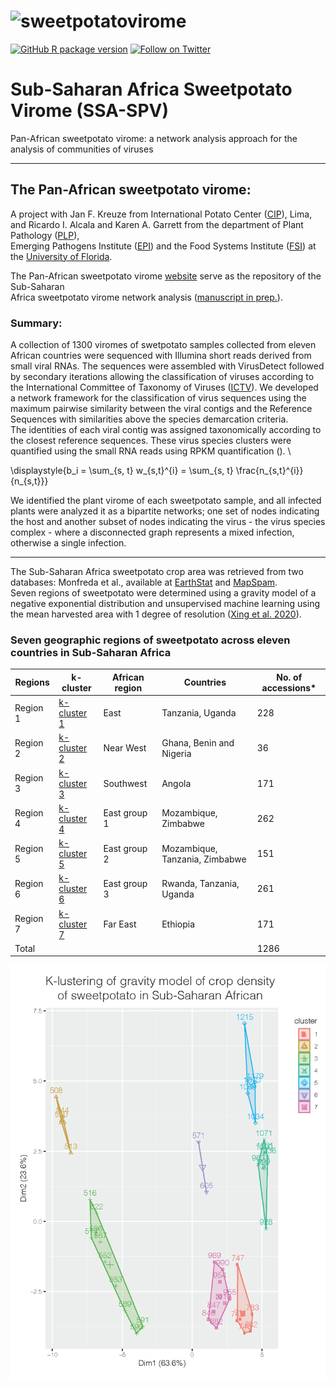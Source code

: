 # ![sweetpotatovirome](http://bioinfo.bti.cornell.edu/static/img/logo_new.jpg)
[![GitHub R package version](https://img.shields.io/github/r-package/v/ricardoi/sweetpotato_virome?label=%3A%3A&logo=R&logoColor=blue&style=plastic)](https://www.r-project.org/)
[![Follow on Twitter](http://img.shields.io/badge/twitter-%40ricardoi__-1DA1F2?labelColor=000000&logo=twitter)](https://twitter.com/ricardoi_)


# Sub-Saharan Africa Sweetpotato Virome (SSA-SPV)

Pan-African sweetpotato virome: a network analysis approach for the analysis of communities of viruses

------------------------------------------------------------------------------------------------------

## The Pan-African sweetpotato virome:

A project with Jan F. Kreuze from International Potato Center ([CIP](https://cipotato.org/)), Lima, \
and Ricardo I. Alcala  and Karen A. Garrett from the department of Plant Pathology ([PLP](https://plantpath.ifas.ufl.edu/)), \
Emerging Pathogens Institute ([EPI](https://epi.ufl.edu/)) and the Food Systems Institute ([FSI](https://foodsystems.ifas.ufl.edu/)) at the [University of Florida](http://www.ufl.edu/).

The Pan-African sweetpotato virome [website](http://bioinfo.bti.cornell.edu/virome/index) serve as the repository of the Sub-Saharan\
Africa sweetpotato virome network analysis ([manuscript in prep.](http://www.pending.org)).

### Summary:

A collection of 1300 viromes of swetpotato samples collected from eleven African countries were sequenced with Illumina short reads derived from small viral RNAs. The sequences were assembled with VirusDetect followed by secondary iterations allowing the classification of viruses according to the International Committee of Taxonomy of Viruses ([ICTV](https://talk.ictvonline.org/)).
We developed a network framework for the classification of virus sequences using the maximum pairwise similarity between the viral  contigs and the Reference Sequences with similarities above the species demarcation criteria. \
The identities of each viral contig was assigned taxonomically according to the closest reference sequences. These virus species clusters were quantified using the small RNA reads using RPKM quantification (). \

\displaystyle{b_i = \sum_{s, t} w_{s,t}^{i} = \sum_{s, t} \frac{n_{s,t}^{i}}{n_{s,t}}}

We identified the plant virome of each sweetpotato sample, and all infected plants were analyzed it as a bipartite networks; one set of nodes indicating the host and another subset of nodes indicating the virus - the virus species complex - where a disconnected graph represents a mixed infection, otherwise a single infection.

-----

The Sub-Saharan Africa sweetpotato crop area was retrieved from two databases: Monfreda et al., available at [EarthStat](http://www.earthstat.org/) and [MapSpam](https://www.mapspam.info/data/).\
Seven regions of sweetpotato were determined using a gravity model of a negative exponential distribution and unsupervised machine learning using the mean harvested area with 1 degree of resolution ([Xing et al. 2020](https://academic.oup.com/bioscience/article/70/9/744/5875255)).


 ### Seven geographic regions of sweetpotato across eleven countries in Sub-Saharan Africa  
 
 | Regions   | k-cluster| African region | Countries                      | No. of accessions* |
 |-----------|----------|----------------|--------------------------------|--------------------|
 | Region 1  | [k-cluster 1](https://github.com/ricardoi/sweetpotato_virome/tree/main/results/k-cluster1) | East           | Tanzania, Uganda               | 228                |
 | Region 2  | [k-cluster 2](https://github.com/ricardoi/sweetpotato_virome/tree/main/results/k-cluster2) | Near West      | Ghana, Benin and Nigeria       | 36                 |
 | Region 3  | [k-cluster 3](https://github.com/ricardoi/sweetpotato_virome/tree/main/results/k-cluster3)| Southwest      | Angola                         | 171                |
 | Region 4  | [k-cluster 4](https://github.com/ricardoi/sweetpotato_virome/tree/main/results/k-cluster4) | East group 1   | Mozambique, Zimbabwe           | 262                |
 | Region 5  | [k-cluster 5](https://github.com/ricardoi/sweetpotato_virome/tree/main/results/k-cluster5) | East group 2   | Mozambique, Tanzania, Zimbabwe | 151                |
 | Region 6  | [k-cluster 6](https://github.com/ricardoi/sweetpotato_virome/tree/main/results/k-cluster6) | East group 3   | Rwanda, Tanzania, Uganda       | 261                |
 | Region 7  | [k-cluster 7](https://github.com/ricardoi/sweetpotato_virome/tree/main/results/k-cluster7) | Far East       | Ethiopia                       | 171                |
 | Total     |                                                                                             |                |                                |  1286           |
 
![](https://github.com/ricardoi/sweetpotato_virome/blob/main/images/SSA-SPV-kcluster-1gamma-2_deg_1e-06_gap_statsMC1000.png)
